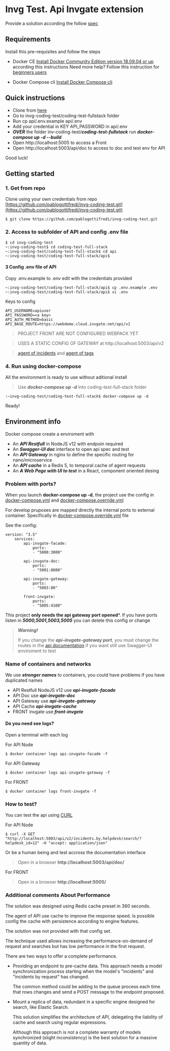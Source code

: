 # Invg Test. Api Invgate extension

Provide a solution according the follow [spec](https://github.com/pablogottifredi/invg-coding-test/blob/master/spec-coding-test-full-stack.md)


## Requirements

Install this pre-requisites and follow the steps

* Docker CE
[Install Docker Community Edition version 18.09.04 or up](https://docs.docker.com/install/linux/docker-ce/ubuntu/) according this instructions
Need more help? Follow this instruction for [beginners users](https://github.com/pablogottifredi/invg-coding-test/blob/master/docker-beginner-install.md)

* Docker Compose cli
[Install Docker Compose cli](https://docs.docker.com/compose/install/)

  

## Quick instructions
* Clone from [here](https://github.com/pablogottifredi/invg-coding-test.git) 
* Go to invg-coding-test/coding-test-fullstack folder
* Run cp api/.env.example api/.env
* Add your credential in KEY API_PASSWORD in api/.env 
* ***OVER*** the folder inv-coding-test/***coding-test-fullstack*** run ***docker-compose up -d --build***
* Open http://localhost:5005 to access a Front 
* Open http://localhost:5003/api/doc to access to doc and test env for API

Good luck!


## Getting started

### 1. Get from repo

Clone using your own credentials from repo [https://github.com/pablogottifredi/invg-coding-test.git](https://github.com/pablogottifredi/invg-coding-test.git)

  
```
$ git clone https://github.com/pablogottifredi/invg-coding-test.git
```


### 2. Access to subfolder of API and config .env file

```
$ cd invg-coding-test
~:invg-coding-test$ cd coding-test-full-stack
~:invg-coding-test/coding-test-full-stack$ cd api
~:invg-coding-test/coding-test-full-stack/api$
```

#### 3 Config .env file of API
Copy .env.example to .env edit with the credentials provided

```
~:invg-coding-test/coding-test-full-stack/api$ cp .env.example .env
~:invg-coding-test/coding-test-full-stack/api$ vi .env
```

Keys to config

```
API_USERNAME=apiuser
API_PASSWORD=<a key>
API_AUTH_METHOD=basic
API_BASE_ROUTE=https://webdemo.cloud.invgate.net/api/v1

```

> PROJECT FRONT ARE NOT CONFIGURED WEBPACK YET

> USES A STATIC CONFIG OF GATEWAY at http://localhost:5003/api/v2

> [agent of incidents](https://github.com/pablogottifredi/invg-coding-test/blob/master/coding-test-fullstack/front/src/components/IncidentList/agent.js) and [agent of tags](https://github.com/pablogottifredi/invg-coding-test/blob/master/coding-test-fullstack/front/src/components/Tags/agent.js)


### 4. Run using docker-compose

All the environment is ready to use without aditional install

> Use ***docker-compose up -d*** into coding-test-full-stack folder
  

```
:~invg-coding-test/coding-test-full-stack$ docker-compose up -d
```



Ready!

  
## Environment info
Docker compose create a enviroment with

* An ***API Restfull*** in NodeJS v12 with endpoin required
* An ***Swagger-UI doc*** interface to open api spec and test
* An ***API Gateway*** in nginx to define the specific routing for nano/microservice
* An ***API cache*** in a Redis 5, to temporal cache of agent requests
* An ***A Web Page with UI to test*** in a React, component oriented desing


### Problem with ports?

When you launch **docker-compose up -d**, the project use the config in [docker-compose.yml](./docker-compose.yml) and [docker-compose.override.yml](./docker-compose.override.yml)

  
For develop pruposes are mapped directly the internal ports to external container. Specifically in [docker-compose.override.yml](./docker-compose.override.yml) file

  
See the config:
```
version: "3.5"
    services:
        api-invgate-facade:
            ports:
            - "5000:3000"

        api-invgate-doc:
            ports:
            - "5001:8080"

        api-invgate-gateway:
            ports:
            - "5003:80"

        front-invgate:
            ports:
            - "5005:4100"
```

This project **only needs the api gateway port opened***. If you have ports listen in ***5000,5001,5003,5005*** you can delete this config or change

  
> ***Warning!***
>
> If you change the ***api-invgate-gateway port***, you must change the routes in the [api documentation](./api/doc/invgate.api.v2.openapi.json) if you want still use Swagger-UI enviroment to test

  

### Name of containers and networks

We use ***stronger names*** to containers, you could have problems if you have duplicated names

* API Restfull NodeJS v12 use ***api-invgate-facade***
* API Doc use ***api-invgate-doc***
* API Gateway use ***api-invgate-gateway***
* API Cache ***api-invgate-cache***
* FRONT invgate use ***front-invgete***
  
#### Do you need see logs?
Open a terminal with each log

 
For API Node
```
$ docker container logs api-invgate-facade -f
```

For API Gateway
```
$ docker container logs api-invgate-gateway -f
```


For FRONT
```
$ docker container logs front-invgate -f
```


### How to test?

You can test the api using [CURL](https://curl.haxx.se/docs/manpage.html)

  

For API Node

```
$ curl -X GET "http://localhost:5003/api/v2/incidents.by.helpdesk/search/?helpdesk_id=12" -H "accept: application/json"
```

 Or be a human being and test accross the documentation interface


> Open in a browser **http://localhost:5003/api/doc/**


For FRONT

> Open in a browser **http://localhost:5005/**



### Additional comments About Performance
The solution was designed using Redis cache preset in 360 seconds. 

The agent of API use cache to improve the response speed. Is possible config the cache with persistence according to engine features. 

The solution was not provided with that config set.

The technique used allows increasing the performance-on-demand of request and searches but has low performance in the first request. 

There are two ways to offer a complete performance. 

* Providing an endpoint to pre-cache data. 
    This approach needs a model synchronization process starting when the model's "incidents" and "incidents by request" has changed. 
    
    The common method could be adding to the queue process each time that rows changes and send a POST message to the endpoint proposed.

* Mount a replica of data, redundant in a specific engine designed for search, like Elastic Search. 

    This solution simplifies the architecture of API, delegating the liability of cache and search using regular expressions. 
    
    Although this approach is not a complete warranty of models synchronized (slight inconsistency) is the best solution for a massive quantity of data.

